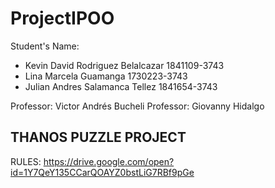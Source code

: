 # ProjectIPOO
Student's Name: 
- Kevin David Rodriguez Belalcazar  1841109-3743
- Lina Marcela Guamanga             1730223-3743
- Julian Andres Salamanca Tellez    1841654-3743

Professor: Victor Andrés Bucheli
Professor: Giovanny Hidalgo

THANOS PUZZLE PROJECT
-----------------------------------------------------------------
RULES: 
https://drive.google.com/open?id=1Y7QeY135CCarQOAYZ0bstLiG7RBf9pGe
